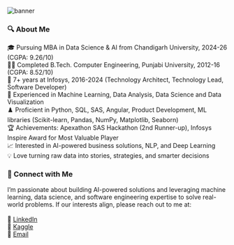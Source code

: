 ![banner](https://github.com/user-attachments/assets/d2d9ec5d-da16-4058-abe1-50f03c730506)

### 🔍 About Me
🎓 Pursuing MBA in Data Science & AI from Chandigarh University, 2024-26 (CGPA: 9.26/10)\
👩‍🎓 Completed B.Tech. Computer Engineering, Punjabi University, 2012-16 (CGPA: 8.52/10)\
💼 7+ years at Infosys, 2016-2024 (Technology Architect, Technology Lead, Software Developer)\
🤖 Experienced in Machine Learning, Data Analysis, Data Science and Data Visualization\
♟️ Proficient in Python, SQL, SAS, Angular, Product Development, ML libraries (Scikit-learn, Pandas, NumPy, Matplotlib, Seaborn)\
🏆 Achievements: Apexathon SAS Hackathon (2nd Runner-up), Infosys Inspire Award for Most Valuable Player\
📈 Interested in AI-powered business solutions, NLP, and Deep Learning\
💡 Love turning raw data into stories, strategies, and smarter decisions

### 📲 Connect with Me 

I’m passionate about building AI-powered solutions and leveraging machine learning, data science, and software engineering expertise to solve real-world problems. If our interests align, please reach out to me at:\
\
🪪 [LinkedIn](https://www.linkedin.com/in/paramveerkaur/)\
🧠 [Kaggle](https://www.kaggle.com/paramveerkaur)\
📧 [Email](14paramveer@gmail.com)

